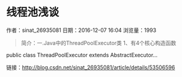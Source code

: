 # 线程池浅谈
作者：sinat_26935081
日期：2016-12-07 16:04
浏览量：1993
> 简介：一.Java中的ThreadPoolExecutor类
1、有4个核心构造函数

public class ThreadPoolExecutor extends AbstractExecutor...

 链接：http://blog.csdn.net/sinat_26935081/article/details/53506596
